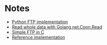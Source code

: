 # Notes

* [Python FTP implementation](https://github.com/python/cpython/blob/e07fb669e9ed6cf75e241209f0547c2c2f7d7ef7/Lib/ftplib.py)
* [Read whole data with Golang net.Conn.Read](https://stackoverflow.com/questions/24339660/read-whole-data-with-golang-net-conn-read)
* [Simple FTP in C](https://programmer.help/blogs/a-simple-ftp-client-implemented-in-c-language.html)
* [Reference implementation](https://github.com/secsy/goftp)